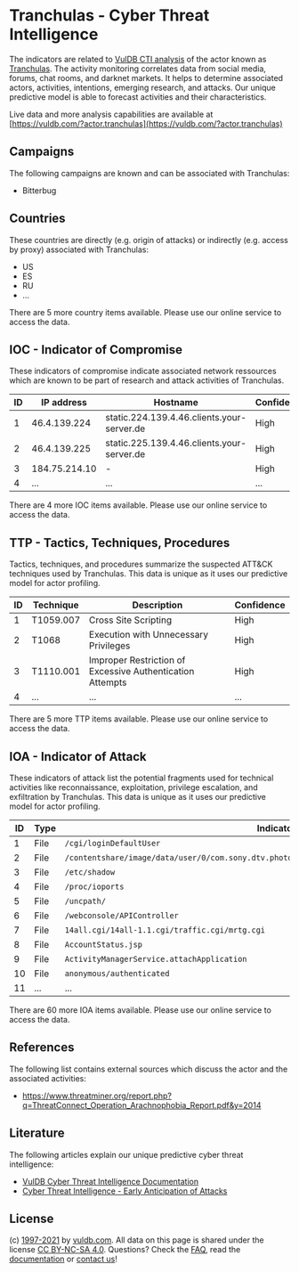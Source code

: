 # Tranchulas - Cyber Threat Intelligence

The indicators are related to [VulDB CTI analysis](https://vuldb.com/?doc.cti) of the actor known as [Tranchulas](https://vuldb.com/?actor.tranchulas). The activity monitoring correlates data from social media, forums, chat rooms, and darknet markets. It helps to determine associated actors, activities, intentions, emerging research, and attacks. Our unique predictive model is able to forecast activities and their characteristics.

Live data and more analysis capabilities are available at [https://vuldb.com/?actor.tranchulas](https://vuldb.com/?actor.tranchulas)

## Campaigns

The following campaigns are known and can be associated with Tranchulas:

* Bitterbug

## Countries

These countries are directly (e.g. origin of attacks) or indirectly (e.g. access by proxy) associated with Tranchulas:

* US
* ES
* RU
* ...

There are 5 more country items available. Please use our online service to access the data.

## IOC - Indicator of Compromise

These indicators of compromise indicate associated network ressources which are known to be part of research and attack activities of Tranchulas.

ID | IP address | Hostname | Confidence
-- | ---------- | -------- | ----------
1 | 46.4.139.224 | static.224.139.4.46.clients.your-server.de | High
2 | 46.4.139.225 | static.225.139.4.46.clients.your-server.de | High
3 | 184.75.214.10 | - | High
4 | ... | ... | ...

There are 4 more IOC items available. Please use our online service to access the data.

## TTP - Tactics, Techniques, Procedures

Tactics, techniques, and procedures summarize the suspected ATT&CK techniques used by Tranchulas. This data is unique as it uses our predictive model for actor profiling.

ID | Technique | Description | Confidence
-- | --------- | ----------- | ----------
1 | T1059.007 | Cross Site Scripting | High
2 | T1068 | Execution with Unnecessary Privileges | High
3 | T1110.001 | Improper Restriction of Excessive Authentication Attempts | High
4 | ... | ... | ...

There are 5 more TTP items available. Please use our online service to access the data.

## IOA - Indicator of Attack

These indicators of attack list the potential fragments used for technical activities like reconnaissance, exploitation, privilege escalation, and exfiltration by Tranchulas. This data is unique as it uses our predictive model for actor profiling.

ID | Type | Indicator | Confidence
-- | ---- | --------- | ----------
1 | File | `/cgi/loginDefaultUser` | High
2 | File | `/contentshare/image/data/user/0/com.sony.dtv.photosharingplus/files/_BRAVPSS.TMP/LJYT0010.JPG` | High
3 | File | `/etc/shadow` | Medium
4 | File | `/proc/ioports` | High
5 | File | `/uncpath/` | Medium
6 | File | `/webconsole/APIController` | High
7 | File | `14all.cgi/14all-1.1.cgi/traffic.cgi/mrtg.cgi` | High
8 | File | `AccountStatus.jsp` | High
9 | File | `ActivityManagerService.attachApplication` | High
10 | File | `anonymous/authenticated` | High
11 | ... | ... | ...

There are 60 more IOA items available. Please use our online service to access the data.

## References

The following list contains external sources which discuss the actor and the associated activities:

* https://www.threatminer.org/report.php?q=ThreatConnect_Operation_Arachnophobia_Report.pdf&y=2014

## Literature

The following articles explain our unique predictive cyber threat intelligence:

* [VulDB Cyber Threat Intelligence Documentation](https://vuldb.com/?doc.cti)
* [Cyber Threat Intelligence - Early Anticipation of Attacks](https://www.scip.ch/en/?labs.20201022)

## License

(c) [1997-2021](https://vuldb.com/?doc.changelog) by [vuldb.com](https://vuldb.com/?doc.about). All data on this page is shared under the license [CC BY-NC-SA 4.0](https://creativecommons.org/licenses/by-nc-sa/4.0/). Questions? Check the [FAQ](https://vuldb.com/?doc.faq), read the [documentation](https://vuldb.com/?doc) or [contact us](https://vuldb.com/?contact)!
